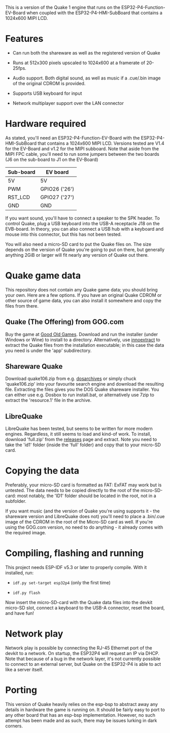 This is a version of the Quake 1 engine that runs on the ESP32-P4-Function-EV-Board 
when coupled with the ESP32-P4-HMI-SubBoard that contains a 1024x600 MIPI LCD. 

Features
========

 * Can run both the shareware as well as the registered version of Quake

 * Runs at 512x300 pixels upscaled to 1024x600 at a framerate of 20-25fps.

 * Audio support. Both digital sound, as well as music if a .cue/.bin image of the
   original CDROM is provided.

 * Supports USB keyboard for input

 * Network multiplayer support over the LAN connector


Hardware required
=================

As stated, you'll need an ESP32-P4-Function-EV-Board with the ESP32-P4-HMI-SubBoard that 
contains a 1024x600 MIPI LCD. Versions tested are V1.4 for the EV-Board and v1.2 for the MIPI
subboard. Note that aside from the MIPI FPC cable, you'll need to run some jumpers between
the two boards (J6 on the sub-board to J1 on the EV-Board)

| Sub-board | EV board      |
| --------- | ------------- |
| 5V        | 5V            |
| PWM       | GPIO26 ('26') |
| RST_LCD   | GPIO27 ('27') |
| GND       | GND           |

If you want sound, you'll have to connect a speaker to the SPK header. To control Quake,
plug a USB keyboard into the USB-A receptacle J18 on the EVB-board. In theory, you can
also connect a USB hub with a keyboard and mouse into this connector, but this has not
been tested.

You will also need a micro-SD card to put the Quake files on. The size depends on the 
version of Quake you're going to put on there, but generally anything 2GiB or larger 
will fit nearly any version of Quake out there.

Quake game data
===============

This repository does not contain any Quake game data; you should bring your own. Here
are a few options. If you have an original Quake CDROM or other source of game
data, you can also install it somewhere and copy the files from there.

Quake (The Offering) from GOG.com
---------------------------------

Buy the game at [Good Old Games](https://www.gog.com/en/game/quake_the_offering). Download 
and run the installer (under Windows or Wine) to install to a directory. Alternatively, use 
[innoextract](https://constexpr.org/innoextract/) to extract the Quake files from the 
installation executable; in this case the data you need is under the 'app' subdirectory.

Shareware Quake
---------------

Download quake106.zip from e.g. [dosarchives](https://www.dosgamesarchive.com/file/quake/quake106/)
or simply chuck 'quake106.zip' into your favourite search engine and download the resulting
file. Extracting the files gives you the DOS Quake shareware installer. You can either use 
e.g. Dosbox to run install.bat, or alternatively use 7zip to extract the 'resource.1' file
in the archive.

LibreQuake
----------

LibreQuake has been tested, but seems to be written for more modern engines. Regardless, 
it still seems to load and kind-of work. To install, download 'full.zip' from the
[releases](https://github.com/lavenderdotpet/LibreQuake/releases) page and extract.
Note you need to take the 'id1' folder (inside the 'full' folder) and copy that to your
micro-SD card.

Copying the data
================

Preferably, your micro-SD card is formatted as FAT: ExFAT may work but is untested. The
data needs to be copied directly to the root of the micro-SD-card: most notably, the 'ID1'
folder should be located in the root, not in a subfolder.

If you want music (and the version of Quake you're using supports it - the shareware version
and LibreQuake does not) you'll need to place a .bin/.cue image of the CDROM in the root
of the Micro-SD card as well. If you're using the GOG.com version, no need to do anything - it 
already comes with the required image.

Compiling, flashing and running
===============================

This project needs ESP-IDF v5.3 or later to properly compile. With it installed, run:

- ``idf.py set-target esp32p4`` (only the first time)

- ``idf.py flash``

Now insert the micro-SD-card with the Quake data files into the devkit micro-SD slot,
connect a keyboard to the USB-A connector, reset the board, and have fun!


Network play
============

Network play is possible by connecting the RJ-45 Ethernet port of the devkit to a network.
On startup, the ESP32P4 will request an IP via DHCP. Note that because of a bug in the
network layer, it's not currently possible to connect to an external server, but Quake 
on the ESP32-P4 is able to act like a server itself.


Porting
=======

This version of Quake heavily relies on the esp-bsp to abstract away any details in hardware
the game is running on. It should be fairly easy to port to any other board that has an esp-bsp
implementation. However, no such attempt has been made and as such, there may be issues lurking
in dark corners.



